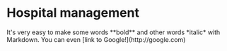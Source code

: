<h1> Hospital management </h6>
It's very easy to make some words **bold** and other words *italic* with Markdown. You can even [link to Google!](http://google.com)
